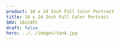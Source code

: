 ```yaml
---
product: 18 x 24 Inch Full Color Portrait
title: 18 x 24 Inch Full Color Portrait
SKU: 18x24FC
draft: false
hero: ../../images/tank.jpg
---
```

